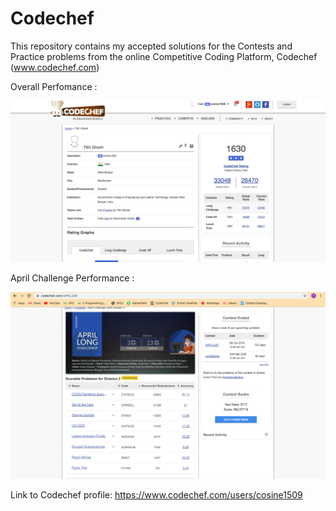 # Codechef
This repository contains my accepted solutions for the Contests and Practice problems from the online Competitive Coding Platform, Codechef (www.codechef.com)



Overall Perfomance :

![](images/overall.png)



April Challenge Performance :

![](images/april.png)


Link to Codechef profile:
https://www.codechef.com/users/cosine1509
